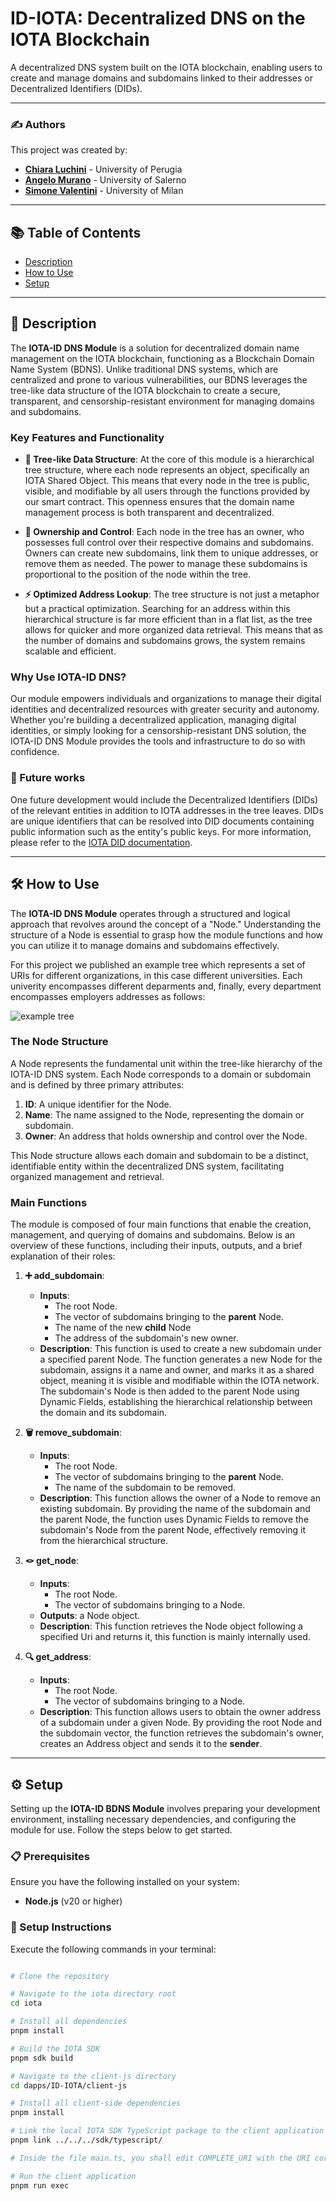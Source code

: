 # ID-IOTA: Decentralized DNS on the IOTA Blockchain

A decentralized DNS system built on the IOTA blockchain, enabling users to create and manage domains and subdomains linked to their addresses or Decentralized Identifiers (DIDs).

---

### ✍️ **Authors**

This project was created by:

- [**Chiara Luchini**](https://github.com/Luchinzzz) - University of Perugia
- [**Angelo Murano**](https://github.com/angelomur) - University of Salerno
- [**Simone Valentini**](https://github.com/simone20a) - University of Milan

---

## 📚 Table of Contents
* [Description](#description)
* [How to Use](#how-to-use)
* [Setup](#setup)

---

## 📝 Description <a name="description"/>

The **IOTA-ID DNS Module** is a solution for decentralized domain name management on the IOTA blockchain, functioning as a Blockchain Domain Name System (BDNS). Unlike traditional DNS systems, which are centralized and prone to various vulnerabilities, our BDNS leverages the tree-like data structure of the IOTA blockchain to create a secure, transparent, and censorship-resistant environment for managing domains and subdomains.

### Key Features and Functionality

- **🌳 Tree-like Data Structure**: At the core of this module is a hierarchical tree structure, where each node represents an object, specifically an IOTA Shared Object. This means that every node in the tree is public, visible, and modifiable by all users through the functions provided by our smart contract. This openness ensures that the domain name management process is both transparent and decentralized.

- **🔑 Ownership and Control**: Each node in the tree has an owner, who possesses full control over their respective domains and subdomains. Owners can create new subdomains, link them to unique addresses, or remove them as needed. The power to manage these subdomains is proportional to the position of the node within the tree.

- **⚡ Optimized Address Lookup**: The tree structure is not just a metaphor but a practical optimization. Searching for an address within this hierarchical structure is far more efficient than in a flat list, as the tree allows for quicker and more organized data retrieval. This means that as the number of domains and subdomains grows, the system remains scalable and efficient.

### Why Use IOTA-ID DNS?

Our module empowers individuals and organizations to manage their digital identities and decentralized resources with greater security and autonomy. Whether you're building a decentralized application, managing digital identities, or simply looking for a censorship-resistant DNS solution, the IOTA-ID DNS Module provides the tools and infrastructure to do so with confidence.

### :rocket: Future works

One future development would include the Decentralized Identifiers (DIDs) of the relevant entities in addition to IOTA addresses in the tree leaves. DIDs are unique identifiers that can be resolved into DID documents containing public information such as the entity's public keys. For more information, please refer to the [IOTA DID documentation](https://wiki.iota.org/identity.rs/explanations/decentralized-identifiers/).

---

## 🛠️ How to Use <a name="how-to-use"/>

The **IOTA-ID DNS Module** operates through a structured and logical approach that revolves around the concept of a "Node." Understanding the structure of a Node is essential to grasp how the module functions and how you can utilize it to manage domains and subdomains effectively.

For this project we published an example tree which represents a set of URIs for different organizations, in this case different universities. Each univerity encompasses different deparments and, finally, every department encompasses employers addresses as follows:

![example tree](./example_tree.jpg)

### The Node Structure

A Node represents the fundamental unit within the tree-like hierarchy of the IOTA-ID DNS system. Each Node corresponds to a domain or subdomain and is defined by three primary attributes:

1. **ID**: A unique identifier for the Node.
2. **Name**: The name assigned to the Node, representing the domain or subdomain.
3. **Owner**: An address that holds ownership and control over the Node.

This Node structure allows each domain and subdomain to be a distinct, identifiable entity within the decentralized DNS system, facilitating organized management and retrieval.

### Main Functions

The module is composed of four main functions that enable the creation, management, and querying of domains and subdomains. Below is an overview of these functions, including their inputs, outputs, and a brief explanation of their roles:

1. **➕ add_subdomain**:
   - **Inputs**: 
     - The root Node.
     - The vector of subdomains bringing to the **parent** Node.
     - The name of the new **child** Node
     - The address of the subdomain's new owner.
   - **Description**: This function is used to create a new subdomain under a specified parent Node. The function generates a new Node for the subdomain, assigns it a name and owner, and marks it as a shared object, meaning it is visible and modifiable within the IOTA network. The subdomain's Node is then added to the parent Node using Dynamic Fields, establishing the hierarchical relationship between the domain and its subdomain.

2. **🗑️ remove_subdomain**:
   - **Inputs**: 
     - The root Node.
     - The vector of subdomains bringing to the **parent** Node.
     - The name of the subdomain to be removed.
   - **Description**: This function allows the owner of a Node to remove an existing subdomain. By providing the name of the subdomain and the parent Node, the function uses Dynamic Fields to remove the subdomain's Node from the parent Node, effectively removing it from the hierarchical structure.

3. **🪢 get_node**:
   - **Inputs**:
     - The root Node. 
     - The vector of subdomains bringing to a Node.
   - **Outputs**: a Node object.
   - **Description**: This function retrieves the Node object following a specified Uri and returns it, this function is mainly internally used.

4. **🔍 get_address**:
   - **Inputs**: 
     - The root Node.
     - The vector of subdomains bringing to a Node.
   - **Description**: This function allows users to obtain the owner address of a subdomain under a given Node. By providing the root Node and the subdomain vector, the function retrieves the subdomain's owner, creates an Address object and sends it to the **sender**.

---

## ⚙️ Setup <a name="setup"/>

Setting up the **IOTA-ID BDNS Module** involves preparing your development environment, installing necessary dependencies, and configuring the module for use. Follow the steps below to get started.

### 📋 Prerequisites

Ensure you have the following installed on your system:

- **Node.js** (v20 or higher)

### 📝 Setup Instructions

Execute the following commands in your terminal:

```bash

# Clone the repository

# Navigate to the iota directory root
cd iota

# Install all dependencies
pnpm install

# Build the IOTA SDK
pnpm sdk build

# Navigate to the client-js directory
cd dapps/ID-IOTA/client-js

# Install all client-side dependencies
pnpm install

# Link the local IOTA SDK TypeScript package to the client application
pnpm link ../../../sdk/typescript/

# Inside the file main.ts, you shall edit COMPLETE_URI with the URI corresponding to the address you want to retrieve (g.e. "pippo.CS.unipg.iota"), and MNEMONIC with the mnemonic of the account you want to perform the transaction with.

# Run the client application
pnpm run exec

```

